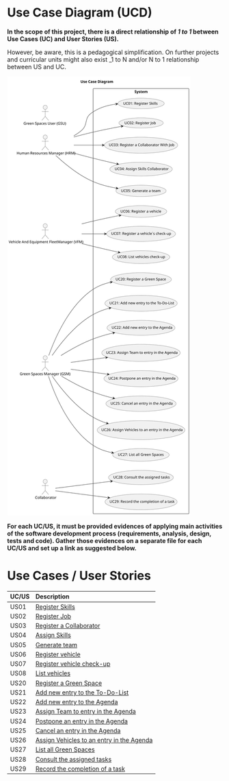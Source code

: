 # Use Case Diagram (UCD)

**In the scope of this project, there is a direct relationship of _1 to 1_ between Use Cases (UC) and User Stories (US).**

However, be aware, this is a pedagogical simplification. On further projects and curricular units might also exist _1 to N and/or N to 1 relationship between US and UC.


![Use Case Diagram](svg\use-case-diagram.svg)

**For each UC/US, it must be provided evidences of applying main activities of the software development process (requirements, analysis, design, tests and code). Gather those evidences on a separate file for each UC/US and set up a link as suggested below.**

# Use Cases / User Stories

| UC/US | Description                                                       |                   
|:------|:------------------------------------------------------------------|
| US01  | [Register Skills](../../us01/Readme.md)                           |
| US02  | [Register Job](../../us02/Readme.md)                              |
| US03  | [Register a Collaborator](../../us03/Readme.md)                   |
| US04  | [Assign Skills](../../us04/Readme.md)                             |
| US05  | [Generate team](../../us05/Readme.md)                             |
| US06  | [Register vehicle](../../us06/Readme.md)                          |
| US07  | [Register vehicle check-up](../../us07/Readme.md)                 |        
| US08  | [List vehicles](../../us08/Readme.md)                             |
| US20  | [Register a Green Space](../../us20/Readme.md)                    |
| US21  | [Add new entry to the To-Do-List](../../us21/Readme.md)           |
| US22  | [Add new entry to the Agenda](../../us22/Readme.md)               |
| US23  | [Assign Team to entry in the Agenda](../../us23/Readme.md)        |
| US24  | [Postpone an entry in the Agenda](../../us24/Readme.md)           |
| US25  | [Cancel an entry in the Agenda](../../us25/Readme.md)             |
| US26  | [Assign Vehicles to an entry in the Agenda](../../us26/Readme.md) |
| US27  | [List all Green Spaces](../../us27/Readme.md)                     |
| US28  | [Consult the assigned tasks](../../us28/Readme.md)                |
| US29  | [Record the completion of a task](../../us29/Readme.md)           |
